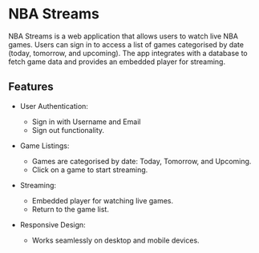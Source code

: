 # NBA Streams

NBA Streams is a web application that allows users to watch live NBA games. Users can sign in to access a list of games categorised by date (today, tomorrow, and upcoming). The app integrates with a database to fetch game data and provides an embedded player for streaming.

## Features

- User Authentication:
  - Sign in with Username and Email
  - Sign out functionality.

- Game Listings:
  - Games are categorised by date: Today, Tomorrow, and Upcoming.
  - Click on a game to start streaming.

- Streaming:
  - Embedded player for watching live games.
  - Return to the game list.

- Responsive Design:
  - Works seamlessly on desktop and mobile devices.
